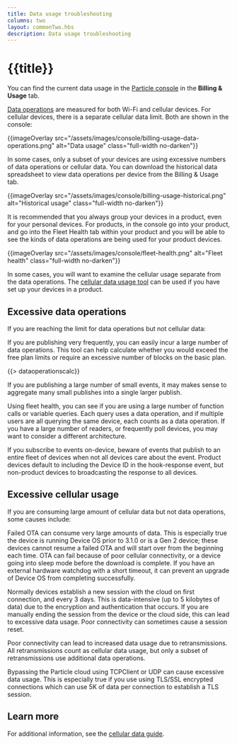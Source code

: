```yaml
---
title: Data usage troubleshooting
columns: two
layout: commonTwo.hbs
description: Data usage troubleshooting
---
```


# {{title}}

You can find the current data usage in the [Particle console](https://console.particle.io/) in the **Billing & Usage** tab.

[Data operations](/getting-started/cloud/introduction/#data-operations) are measured for both Wi-Fi and cellular devices. For cellular devices, there is a separate cellular data limit. Both are shown in the console:

{{imageOverlay src="/assets/images/console/billing-usage-data-operations.png" alt="Data usage" class="full-width no-darken"}}

In some cases, only a subset of your devices are using excessive numbers of data operations or cellular data. You can download the historical data spreadsheet to view data operations per device from the Billing & Usage tab.

{{imageOverlay src="/assets/images/console/billing-usage-historical.png" alt="Historical usage" class="full-width no-darken"}}

It is recommended that you always group your devices in a product, even for your personal devices. For products, in the console go into your product, and go into the Fleet Health tab within your product and you will be able to see the kinds of data operations are being used for your product devices.

{{imageOverlay src="/assets/images/console/fleet-health.png" alt="Fleet health" class="full-width no-darken"}}

In some cases, you will want to examine the cellular usage separate from the data operations. The [cellular data usage tool](/troubleshooting/connectivity/cellular-usage/) can be used if you have set up your devices in a product.



## Excessive data operations

If you are reaching the limit for data operations but not cellular data:

If you are publishing very frequently, you can easily incur a large number of data operations. This tool can help calculate whether you would exceed the free plan limits or require an excessive number of blocks on the basic plan.

{{> dataoperationscalc}}

If you are publishing a large number of small events, it may makes sense to aggregate many small publishes into a single larger publish.

Using fleet health, you can see if you are using a large number of function calls or variable queries. Each query uses a data operation, and if multiple users are all querying the same device, each counts as a data operation. If you have a large number of readers, or frequently poll devices, you may want to consider a different architecture.

If you subscribe to events on-device, beware of events that publish to an entire fleet of devices when not all devices care about the event. Product devices default to including the Device ID in the hook-response event, but non-product devices to broadcasting the response to all devices.


## Excessive cellular usage

If you are consuming large amount of cellular data but not data operations, some causes include:

Failed OTA can consume very large amounts of data. This is especially true the device is running Device OS prior to 3.1.0 or is a Gen 2 device; these devices cannot resume a failed OTA and will start over from the beginning each time. OTA can fail because of poor cellular connectivity, or a device going into sleep mode before the download is complete. If you have an external hardware watchdog with a short timeout, it can prevent an upgrade of Device OS from completing successfully.

Normally devices establish a new session with the cloud on first connection, and every 3 days. This is data-intensive (up to 5 kilobytes of data) due to the encryption and authentication that occurs. If you are manually ending the session from the device or the cloud side, this can lead to excessive data usage. Poor connectivity can sometimes cause a session reset.

Poor connectivity can lead to increased data usage due to retransmissions. All retransmissions count as cellular data usage, but only a subset of retransmissions use additional data operations.

Bypassing the Particle cloud using TCPClient or UDP can cause excessive data usage. This is especially true if you use using TLS/SSL encrypted connections which can use 5K of data per connection to establish a TLS session.


## Learn more

For additional information, see the [cellular data guide](/getting-started/billing/cellular-data/).

